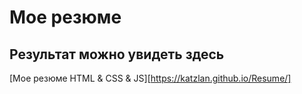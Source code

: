 # Мое резюме

## Результат можно увидеть здесь

[Мое резюме HTML & CSS & JS][https://katzlan.github.io/Resume/]
